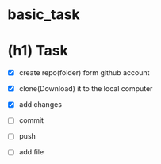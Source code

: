 # basic_task

# (h1) Task

- [x] create repo(folder) form github account 
- [x] clone(Download) it to the local computer
- [x] add changes 
- [ ] commit
- [ ] push
- [ ] add file
 

